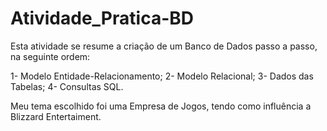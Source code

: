 # Atividade_Pratica-BD

Esta atividade se resume a criação de um Banco de Dados passo a passo, na seguinte ordem:

1- Modelo Entidade-Relacionamento;
2- Modelo Relacional;
3- Dados das Tabelas;
4- Consultas SQL.

Meu tema escolhido foi uma Empresa de Jogos, tendo como influência a Blizzard Entertaiment.
